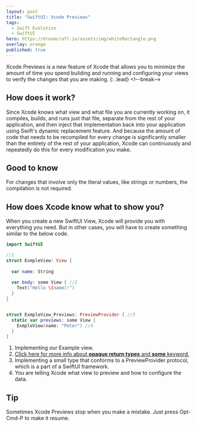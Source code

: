 ```yaml
---
layout: post
title: "SwiftUI: Xcode Previews"
tags:
  - Swift Evolution
  - SwiftUI
hero: https://dreamcraft.io/assets/img/whiteRectangle.png
overlay: orange
published: true
---
```


Xcode Previews is a new feature of Xcode that allows you to minimize the amount of time you spend building and running and configuring your views to verify the changes that you are making.
{: .lead}
<!–-break-–>
    
## How does it work?

Since Xcode knows what view and what file you are currently working on, it compiles, builds, and runs just that file, separate from the rest of your application, and then inject that implementation back into your application using Swift's dynamic replacement feature. And because the amount of code that needs to be recompiled for every change is significantly smaller than the entirety of the rest of your application, Xcode can continuously and repeatedly do this for every modification you make.

## Good to know

For changes that involve only the literal values, like strings or numbers, the compilation is not required.

## How does Xcode know what to show you?

When you create a new SwiftUI View, Xcode will provide you with everything you need. But in other cases, you will have to create something similar to the below code.
```swift
import SwiftUI

//1
struct ExmpleView: View {
   
  var name: String
   
  var body: some View { //2
    Text("Hello \(name)!")
  }
}


struct ExmpleView_Previews: PreviewProvider { //3
  static var previews: some View { 
    ExmpleView(name: "Peter") //4
  }
}
```

1. Implementing our Example view.
2. [Click here for more info about **opaque return types** and **some** keyword.](https://dreamcraft.io/posts/opaque-return-return-types)
3. Implementing a small type that conforms to a PreviewProvider protocol, which is a part of a SwiftUI framework.
4. You are telling Xcode what view to preview and how to configure the data.


## Tip

Sometimes Xcode Previews stop when you make a mistake. Just press Opt-Cmd-P to make it resume.

